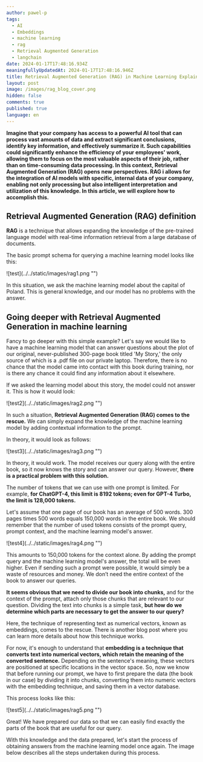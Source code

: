 ```yaml
---
author: pawel-p
tags:
  - AI
  - Embeddings
  - machine learning
  - rag
  - Retrieval Augmented Generation
  - langchain
date: 2024-01-17T17:48:16.934Z
meaningfullyUpdatedAt: 2024-01-17T17:48:16.946Z
title: Retrieval Augmented Generation (RAG) in Machine Learning Explained
layout: post
image: /images/rag_blog_cover.png
hidden: false
comments: true
published: true
language: en
---
```

**Imagine that your company has access to a powerful AI tool that can process vast amounts of data and extract significant conclusions, identify key information, and effectively summarize it. Such capabilities could significantly enhance the efficiency of your employees' work, allowing them to focus on the most valuable aspects of their job, rather than on time-consuming data processing. In this context, Retrieval Augmented Generation (RAG) opens new perspectives. RAG i allows for the integration of AI models with specific, internal data of your company, enabling not only processing but also intelligent interpretation and utilization of this knowledge. In this article, we will explore how to accomplish this.**

## Retrieval Augmented Generation (RAG) definition

**RAG** is a technique that allows expanding the knowledge of the pre-trained language model with real-time information retrieval from a large database of documents.  

The basic prompt schema for querying a machine learning model looks like this:

<div className="image">![test](../../static/images/rag1.png "")</div>

In this situation, we ask the machine learning model about the capital of Poland. This is general knowledge, and our model has no problems with the answer.

## Going deeper with Retrieval Augmented Generation in machine learning

Fancy to go deeper with this simple example? Let's say we would like to have a machine learning model that can answer questions about the plot of our original, never-published 300-page book titled 'My Story,' the only source of which is a .pdf file on our private laptop. Therefore, there is no chance that the model came into contact with this book during training, nor is there any chance it could find any information about it elsewhere.

If we asked the learning model about this story, the model could not answer it. This is how it would look:

<div className="image">![test2](../../static/images/rag2.png "")</div>

In such a situation, **Retrieval Augmented Generation (RAG) comes to the rescue.** We can simply expand the knowledge of the machine learning model by adding contextual information to the prompt.

In theory, it would look as follows:

<div className="image">![test3](../../static/images/rag3.png "")</div>

In theory, it would work. The model receives our query along with the entire book, so it now knows the story and can answer our query. However, **there is a practical problem with this solution.**

The number of tokens that we can use with one prompt is limited. For example, **for ChatGPT-4, this limit is 8192 tokens; even for GPT-4 Turbo, the limit is 128,000 tokens.**

Let's assume that one page of our book has an average of 500 words. 300 pages times 500 words equals 150,000 words in the entire book. We should remember that the number of used tokens consists of the prompt query, prompt context, and the machine learning model's answer.

<div className="image">![test4](../../static/images/rag4.png "")</div>

This amounts to 150,000 tokens for the context alone. By adding the prompt query and the machine learning model's answer, the total will be even higher. Even if sending such a prompt were possible, it would simply be a waste of resources and money. We don’t need the entire context of the book to answer our queries.

**It seems obvious that we need to divide our book into chunks,** and for the context of the prompt, attach only those chunks that are relevant to our question. Dividing the text into chunks is a simple task, **but how do we determine which parts are necessary to get the answer to our query?**

Here, the technique of representing text as numerical vectors, known as embeddings, comes to the rescue. There is another blog post where you can learn more details about how this technique works.

For now, it's enough to understand that **embedding is a technique that converts text into numerical vectors, which retain the meaning of the converted sentence.** Depending on the sentence's meaning, these vectors are positioned at specific locations in the vector space. So, now we know that before running our prompt, we have to first prepare the data (the book in our case) by dividing it into chunks, converting them into numeric vectors with the embedding technique, and saving them in a vector database.

This process looks like this:

<div className="image">![test5](../../static/images/rag5.png "")</div>

Great! We have prepared our data so that we can easily find exactly the parts of the book that are useful for our query.

With this knowledge and the data prepared, let's start the process of obtaining answers from the machine learning model once again. The image below describes all the steps undertaken during this process.